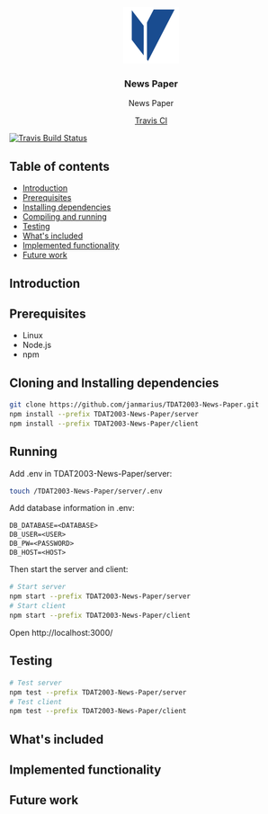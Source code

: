 <p align="center">
  <a href="https://github.com/janmarius/TDAT2003-News-Paper/">
    <img src="res/logo.png" alt="logo" width="100" height="100">
  </a>
</p>

<h3 align="center">News Paper</h3>

<p align="center">
  News Paper
</p>

<p align="center">
  <a href="https://travis-ci.org/janmarius/TDAT2003-News-Paper?icon=travis/">Travis CI</a>
</p>

[![Travis Build Status](https://travis-ci.org/janmarius/TDAT2003-News-Paper.svg?branch=master)](https://travis-ci.org/janmarius/TDAT2003-News-Paper)

## Table of contents

- [Introduction](#introduction)
- [Prerequisites](#prerequisites)
- [Installing dependencies](#installing-dependencies)
- [Compiling and running](#compiling-and-running)
- [Testing](#testing)
- [What's included](#whats-included)
- [Implemented functionality](#implemented-functionality)
- [Future work](#future-work)



## Introduction


## Prerequisites
* Linux
* Node.js
* npm

## Cloning and Installing dependencies
```sh
git clone https://github.com/janmarius/TDAT2003-News-Paper.git
npm install --prefix TDAT2003-News-Paper/server
npm install --prefix TDAT2003-News-Paper/client
```

## Running
Add .env in TDAT2003-News-Paper/server:
```sh
touch /TDAT2003-News-Paper/server/.env
```
Add database information in .env:
```
DB_DATABASE=<DATABASE>
DB_USER=<USER>
DB_PW=<PASSWORD>
DB_HOST=<HOST>
```
Then start the server and client:
```sh
# Start server
npm start --prefix TDAT2003-News-Paper/server
# Start client
npm start --prefix TDAT2003-News-Paper/client
```
Open http://localhost:3000/

## Testing
```sh
# Test server
npm test --prefix TDAT2003-News-Paper/server
# Test client
npm test --prefix TDAT2003-News-Paper/client
```

## What's included


## Implemented functionality


## Future work
